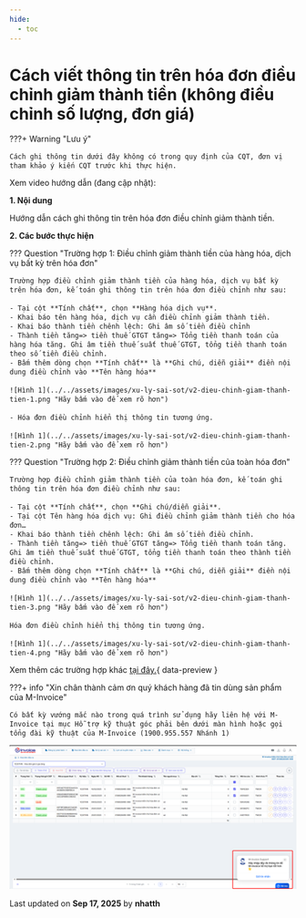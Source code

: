 ```yaml
---
hide:
  - toc
---
```


# **Cách viết thông tin trên hóa đơn điều chỉnh giảm thành tiền (không điều chỉnh số lượng, đơn giá)**

???+ Warning "Lưu ý"

    Cách ghi thông tin dưới đây không có trong quy định của CQT, đơn vị tham khảo ý kiến CQT trước khi thực hiện.

Xem video hướng dẫn (đang cập nhật):

**1. Nội dung**

Hướng dẫn cách ghi thông tin trên hóa đơn điều chỉnh giảm thành tiền.

**2. Các bước thực hiện**

??? Question "Trường hợp 1: Điều chỉnh giảm thành tiền của hàng hóa, dịch vụ bất kỳ trên hóa đơn"

    Trường hợp điều chỉnh giảm thành tiền của hàng hóa, dịch vụ bất kỳ trên hóa đơn, kế toán ghi thông tin trên hóa đơn điều chỉnh như sau:

    - Tại cột **Tính chất**, chọn **Hàng hóa dịch vụ**.
    - Khai báo tên hàng hóa, dịch vụ cần điều chỉnh giảm thành tiền.
    - Khai báo thành tiền chênh lệch: Ghi âm số tiền điều chỉnh
    - Thành tiền tăng=> tiền thuế GTGT tăng=> Tổng tiền thanh toán của hàng hóa tăng. Ghi âm tiền thuế suất thuế GTGT, tổng tiền thanh toán theo số tiền điều chỉnh.
    - Bấm thêm dòng chọn **Tính chất** là **Ghi chú, diễn giải** điền nội dung điều chỉnh vào **Tên hàng hóa**

    ![Hình 1](../../assets/images/xu-ly-sai-sot/v2-dieu-chinh-giam-thanh-tien-1.png "Hãy bấm vào để xem rõ hơn")

    - Hóa đơn điều chỉnh hiển thị thông tin tương ứng.

    ![Hình 1](../../assets/images/xu-ly-sai-sot/v2-dieu-chinh-giam-thanh-tien-2.png "Hãy bấm vào để xem rõ hơn")

??? Question "Trường hợp 2: Điều chỉnh giảm thành tiền của toàn hóa đơn"

    Trường hợp điều chỉnh giảm thành tiền của toàn hóa đơn, kế toán ghi thông tin trên hóa đơn điều chỉnh như sau:

    - Tại cột **Tính chất**, chọn **Ghi chú/diễn giải**.
    - Tại cột Tên hàng hóa dịch vụ: Ghi điều chỉnh giảm thành tiền cho hóa đơn…
    - Khai báo thành tiền chênh lệch: Ghi âm số tiền điều chỉnh.
    - Thành tiền tăng=> tiền thuế GTGT tăng=> Tổng tiền thanh toán tăng. Ghi âm tiền thuế suất thuế GTGT, tổng tiền thanh toán theo thành tiền điều chỉnh.
    - Bấm thêm dòng chọn **Tính chất** là **Ghi chú, diễn giải** điền nội dung điều chỉnh vào **Tên hàng hóa**

    ![Hình 1](../../assets/images/xu-ly-sai-sot/v2-dieu-chinh-giam-thanh-tien-3.png "Hãy bấm vào để xem rõ hơn")

    Hóa đơn điều chỉnh hiển thị thông tin tương ứng.

    ![Hình 1](../../assets/images/xu-ly-sai-sot/v2-dieu-chinh-giam-thanh-tien-4.png "Hãy bấm vào để xem rõ hơn")

Xem thêm các trường hợp khác [tại đây.](../dieu-chinh-hoa-don#attribute-lists){ data-preview }

???+ info "Xin chân thành cảm ơn quý khách hàng đã tin dùng sản phẩm của M-Invoice"

    Có bất kỳ vướng mắc nào trong quá trình sử dụng hãy liên hệ với M-Invoice tại mục Hỗ trợ kỹ thuật góc phải bên dưới màn hình hoặc gọi tổng đài kỹ thuật của M-Invoice (1900.955.557 Nhánh 1)

![Hình 5](../../assets/images/invoice2/hotro.png "Hãy bấm vào để xem rõ hơn")

<div class="last-updated">Last updated on <strong>Sep 17, 2025</strong> by <strong>nhatth</strong></div>
